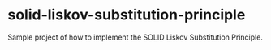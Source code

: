 # solid-liskov-substitution-principle
Sample project of how to implement the SOLID Liskov Substitution Principle.
